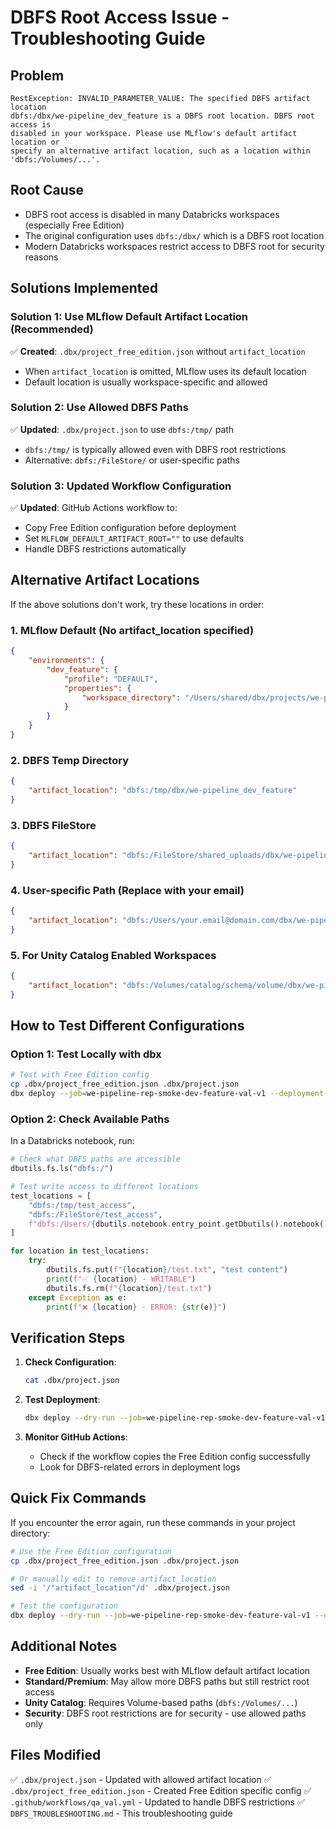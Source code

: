 # DBFS Root Access Issue - Troubleshooting Guide

## Problem
```
RestException: INVALID_PARAMETER_VALUE: The specified DBFS artifact location 
dbfs:/dbx/we-pipeline_dev_feature is a DBFS root location. DBFS root access is 
disabled in your workspace. Please use MLflow's default artifact location or 
specify an alternative artifact location, such as a location within 
'dbfs:/Volumes/...'.
```

## Root Cause
- DBFS root access is disabled in many Databricks workspaces (especially Free Edition)
- The original configuration uses `dbfs:/dbx/` which is a DBFS root location
- Modern Databricks workspaces restrict access to DBFS root for security reasons

## Solutions Implemented

### Solution 1: Use MLflow Default Artifact Location (Recommended)
✅ **Created**: `.dbx/project_free_edition.json` without `artifact_location`
- When `artifact_location` is omitted, MLflow uses its default location
- Default location is usually workspace-specific and allowed

### Solution 2: Use Allowed DBFS Paths
✅ **Updated**: `.dbx/project.json` to use `dbfs:/tmp/` path
- `dbfs:/tmp/` is typically allowed even with DBFS root restrictions
- Alternative: `dbfs:/FileStore/` or user-specific paths

### Solution 3: Updated Workflow Configuration
✅ **Updated**: GitHub Actions workflow to:
- Copy Free Edition configuration before deployment
- Set `MLFLOW_DEFAULT_ARTIFACT_ROOT=""` to use defaults
- Handle DBFS restrictions automatically

## Alternative Artifact Locations

If the above solutions don't work, try these locations in order:

### 1. MLflow Default (No artifact_location specified)
```json
{
    "environments": {
        "dev_feature": {
            "profile": "DEFAULT",
            "properties": {
                "workspace_directory": "/Users/shared/dbx/projects/we-pipeline_dev_feature"
            }
        }
    }
}
```

### 2. DBFS Temp Directory
```json
{
    "artifact_location": "dbfs:/tmp/dbx/we-pipeline_dev_feature"
}
```

### 3. DBFS FileStore
```json
{
    "artifact_location": "dbfs:/FileStore/shared_uploads/dbx/we-pipeline_dev_feature"
}
```

### 4. User-specific Path (Replace with your email)
```json
{
    "artifact_location": "dbfs:/Users/your.email@domain.com/dbx/we-pipeline_dev_feature"
}
```

### 5. For Unity Catalog Enabled Workspaces
```json
{
    "artifact_location": "dbfs:/Volumes/catalog/schema/volume/dbx/we-pipeline_dev_feature"
}
```

## How to Test Different Configurations

### Option 1: Test Locally with dbx
```bash
# Test with Free Edition config
cp .dbx/project_free_edition.json .dbx/project.json
dbx deploy --job=we-pipeline-rep-smoke-dev-feature-val-v1 --deployment-file=deployment_conf/validation/rep_smoke_deployment_dev_feature_val_free_edition.yml --environment dev_feature --debug
```

### Option 2: Check Available Paths
In a Databricks notebook, run:
```python
# Check what DBFS paths are accessible
dbutils.fs.ls("dbfs:/")

# Test write access to different locations
test_locations = [
    "dbfs:/tmp/test_access",
    "dbfs:/FileStore/test_access", 
    f"dbfs:/Users/{dbutils.notebook.entry_point.getDbutils().notebook().getContext().userName().get()}/test_access"
]

for location in test_locations:
    try:
        dbutils.fs.put(f"{location}/test.txt", "test content")
        print(f"✅ {location} - WRITABLE")
        dbutils.fs.rm(f"{location}/test.txt")
    except Exception as e:
        print(f"❌ {location} - ERROR: {str(e)}")
```

## Verification Steps

1. **Check Configuration**:
   ```bash
   cat .dbx/project.json
   ```

2. **Test Deployment**:
   ```bash
   dbx deploy --dry-run --job=we-pipeline-rep-smoke-dev-feature-val-v1 --deployment-file=deployment_conf/validation/rep_smoke_deployment_dev_feature_val_free_edition.yml --environment dev_feature
   ```

3. **Monitor GitHub Actions**:
   - Check if the workflow copies the Free Edition config successfully
   - Look for DBFS-related errors in deployment logs

## Quick Fix Commands

If you encounter the error again, run these commands in your project directory:

```bash
# Use the Free Edition configuration
cp .dbx/project_free_edition.json .dbx/project.json

# Or manually edit to remove artifact_location
sed -i '/"artifact_location"/d' .dbx/project.json

# Test the configuration
dbx deploy --dry-run --job=we-pipeline-rep-smoke-dev-feature-val-v1 --deployment-file=deployment_conf/validation/rep_smoke_deployment_dev_feature_val_free_edition.yml --environment dev_feature
```

## Additional Notes

- **Free Edition**: Usually works best with MLflow default artifact location
- **Standard/Premium**: May allow more DBFS paths but still restrict root access
- **Unity Catalog**: Requires Volume-based paths (`dbfs:/Volumes/...`)
- **Security**: DBFS root restrictions are for security - use allowed paths only

## Files Modified

✅ `.dbx/project.json` - Updated with allowed artifact location
✅ `.dbx/project_free_edition.json` - Created Free Edition specific config
✅ `.github/workflows/qa_val.yml` - Updated to handle DBFS restrictions
✅ `DBFS_TROUBLESHOOTING.md` - This troubleshooting guide